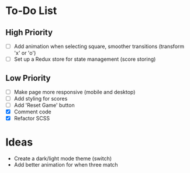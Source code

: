 # To-Do List

## High Priority

- [ ] Add animation when selecting square, smoother transitions (transform 'x' or 'o')
- [ ] Set up a Redux store for state management (score storing)

## Low Priority

- [ ] Make page more responsive (mobile and desktop)
- [ ] Add styling for scores
- [ ] Add 'Reset Game' button
- [x] Comment code
- [x] Refactor SCSS

# Ideas

- Create a dark/light mode theme (switch)
- Add better animation for when three match
